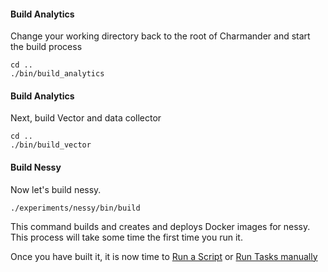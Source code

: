 #### Build Analytics
Change your working directory back to the root of Charmander and start the build process

    cd ..
    ./bin/build_analytics


#### Build Analytics
Next, build Vector and data collector

    cd ..
    ./bin/build_vector

#### Build Nessy
Now let's build nessy.

    ./experiments/nessy/bin/build

This command builds and creates and deploys Docker images for nessy.
This process will take some time the first time you run it.

Once you have built it, it is now time to [Run a Script][3] or [Run Tasks manually][4]

[3]: https://github.com/att-innovate/charmander-experiment-nessy/blob/master/docs/RUNSCRIPT.md
[4]: https://github.com/att-innovate/charmander-experiment-nessy/blob/master/docs/RUNMANUALLY.md